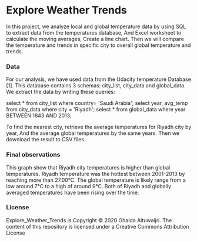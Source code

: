 # Explore Weather Trends
   In this project, we analyze local and global temperature data by using SQL to extract data from the temperatures database, And Excel worksheet to calculate the moving averages, Create a line chart. Then we will compare the temperature and trends in specific city to overall global temperature and trends.


### Data
For our analysis, we have used data from the Udacity temperature Database [1]. This database contains 3 schemas: city_list, city_data and global_data. We extract the data by writing these queries:

select * from city_list where country= 'Saudi Arabia';
select year, avg_temp from city_data where city = 'Riyadh';
select * from global_data where year BETWEEN 1843 AND 2013;

To find the nearest city, retrieve the average temperatures for Riyadh city by year, And the average global temperatures by the same years. Then we download the result to CSV files.


### Final observations
This graph show that Riyadh city temperatures is higher than global temperatures. Riyadh temperature was the hottest between 2001-2013 by reaching more than 27.00°C. The global temperature is likely range from a low around 7°C to a high of around 9°C. Both of Riyadh and globally averaged temperatures have been rising over the time.



### License
Explore_Weather_Trends is Copyright © 2020 Ghaida Altuwaijri. The content of this repository is licensed under a Creative Commons Attribution License
